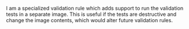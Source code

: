 I am a specialized validation rule which adds support to run the validation tests in a separate image. This is useful if the tests are destructive and change the image contents, which would alter future validation rules.